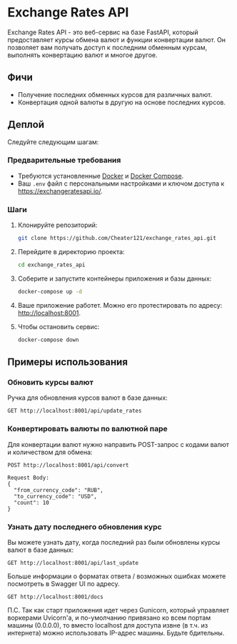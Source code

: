 # Exchange Rates API

Exchange Rates API - это веб-сервис на базе FastAPI, который предоставляет курсы обмена валют и функции конвертации валют. Он позволяет вам получать доступ к последним обменным курсам, выполнять конвертацию валют и многое другое.

## Фичи

- Получение последних обменных курсов для различных валют.
- Конвертация одной валюты в другую на основе последних курсов.

## Деплой

Следуйте следующим шагам:

### Предварительные требования

- Требуются установленные [Docker](https://www.docker.com/) и [Docker Compose](https://docs.docker.com/compose/).
- Ваш `.env` файл с персональными настройками и ключом доступа к https://exchangeratesapi.io/.

### Шаги

1. Клонируйте репозиторий:

   ```bash
   git clone https://github.com/Cheater121/exchange_rates_api.git
   ```

2. Перейдите в директорию проекта:

   ```bash
   cd exchange_rates_api
   ```

3. Соберите и запустите контейнеры приложения и базы данных:

   ```bash
   docker-compose up -d
   ```

4. Ваше приложение работет. Можно его протестировать по адресу: [http://localhost:8001](http://localhost:8001).

5. Чтобы остановить сервис:

   ```bash
   docker-compose down
   ```

## Примеры использования

### Обновить курсы валют

Ручка для обновления курсов валют в базе данных:

```
GET http://localhost:8001/api/update_rates
```

### Конвертировать валюты по валютной паре 

Для конвертации валют нужно направить POST-запрос с кодами валют и количеством для обмена:

```
POST http://localhost:8001/api/convert

Request Body:
{
  "from_currency_code": "RUB",
  "to_currency_code": "USD",
  "count": 10
}
```

### Узнать дату последнего обновления курс 

Вы можете узнать дату, когда последний раз были обновлены курсы валют в базе данных:

```
GET http://localhost:8001/api/last_update
```

Больше информации о форматах ответа / возможных ошибках можете посмотреть в Swagger UI по адресу.

```
GET http://localhost:8001/docs
```

П.С. Так как старт приложения идет через Gunicorn, который управляет воркерами Uvicorn'а, и по-умолчанию привязано ко всем портам машины (0.0.0.0), то вместо localhost для доступа извне (в т.ч. из интернета) можно использовать IP-адрес машины. Будьте бдительны.
